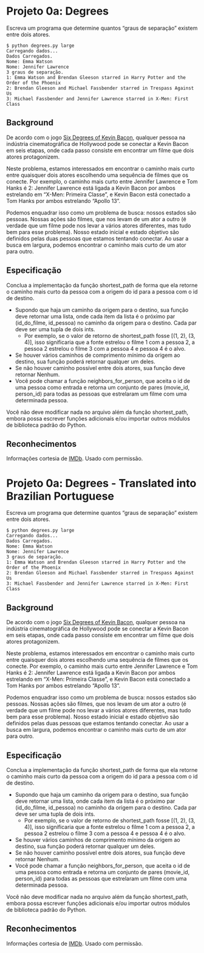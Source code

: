 # Projeto 0a: Degrees

Escreva um programa que determine quantos “graus de separação” existem entre dois atores.

```
$ python degrees.py large
Carregando dados...
Dados Carregados.
Nome: Emma Watson
Nome: Jennifer Lawrence
3 graus de separação.
1: Emma Watson and Brendan Gleeson starred in Harry Potter and the Order of the Phoenix
2: Brendan Gleeson and Michael Fassbender starred in Trespass Against Us
3: Michael Fassbender and Jennifer Lawrence starred in X-Men: First Class
```

## Background

De acordo com o jogo [Six Degrees of Kevin Bacon](https://en.wikipedia.org/wiki/Six_Degrees_of_Kevin_Bacon), qualquer pessoa na indústria cinematográfica de Hollywood pode se conectar a Kevin Bacon em seis etapas,
onde cada passo consiste em encontrar um filme que dois atores protagonizem.

Neste problema, estamos interessados em encontrar o caminho mais curto entre quaisquer dois atores escolhendo uma sequência de filmes que os conecte.
Por exemplo, o caminho mais curto entre Jennifer Lawrence e Tom Hanks é 2: Jennifer Lawrence está ligada a Kevin Bacon por ambos estrelando
em “X-Men: Primeira Classe”, e Kevin Bacon está conectado a Tom Hanks por ambos estrelando “Apollo 13”.

Podemos enquadrar isso como um problema de busca: nossos estados são pessoas. Nossas ações são filmes, que nos levam de um ator a outro (é verdade
que um filme pode nos levar a vários atores diferentes, mas tudo bem para esse problema). Nosso estado inicial e estado objetivo são definidos
pelas duas pessoas que estamos tentando conectar. Ao usar a busca em largura, podemos encontrar o caminho mais curto de um ator para outro.

## Especificação

Conclua a implementação da função shortest_path de forma que ela retorne o caminho mais curto da pessoa com a origem do id para a pessoa com o id de destino.

- Supondo que haja um caminho da origem para o destino, sua função deve retornar uma lista, onde cada item da lista é o próximo par (id_do_filme, id_pessoa) no caminho da origem para o destino. Cada par deve ser uma tupla de dois ints.
    - Por exemplo, se o valor de retorno de shortest_path fosse [(1, 2), (3, 4)], isso significaria que a fonte estrelou o filme 1 com a pessoa 2, a pessoa 2 estrelou o filme 3 com a pessoa 4 e pessoa 4 é o alvo.
- Se houver vários caminhos de comprimento mínimo da origem ao destino, sua função poderá retornar qualquer um deles.
- Se não houver caminho possível entre dois atores, sua função deve retornar Nenhum.
- Você pode chamar a função neighbors_for_person, que aceita o id de uma pessoa como entrada e retorna um conjunto de pares (movie_id, person_id) para todas as pessoas que estrelaram um filme com uma determinada pessoa.

Você não deve modificar nada no arquivo além da função shortest_path, embora possa escrever funções adicionais e/ou importar outros módulos de biblioteca padrão do Python.

## Reconhecimentos

Informações cortesia de [IMDb](https://www.imdb.com/). Usado com permissão.

# Projeto 0a: Degrees - Translated into Brazilian Portuguese

Escreva um programa que determine quantos “graus de separação” existem entre dois atores.

```
$ python degrees.py large
Carregando dados...
Dados Carregados.
Nome: Emma Watson
Nome: Jennifer Lawrence
3 graus de separação.
1: Emma Watson and Brendan Gleeson starred in Harry Potter and the Order of the Phoenix
2: Brendan Gleeson and Michael Fassbender starred in Trespass Against Us
3: Michael Fassbender and Jennifer Lawrence starred in X-Men: First Class
```

## Background

De acordo com o jogo [Six Degrees of Kevin Bacon](https://en.wikipedia.org/wiki/Six_Degrees_of_Kevin_Bacon), qualquer pessoa na indústria cinematográfica de Hollywood pode se conectar a Kevin Bacon em seis etapas,
onde cada passo consiste em encontrar um filme que dois atores protagonizem.

Neste problema, estamos interessados em encontrar o caminho mais curto entre quaisquer dois atores escolhendo uma sequência de filmes que os conecte.
Por exemplo, o caminho mais curto entre Jennifer Lawrence e Tom Hanks é 2: Jennifer Lawrence está ligada a Kevin Bacon por ambos estrelando
em “X-Men: Primeira Classe”, e Kevin Bacon está conectado a Tom Hanks por ambos estrelando “Apollo 13”.

Podemos enquadrar isso como um problema de busca: nossos estados são pessoas. Nossas ações são filmes, que nos levam de um ator a outro (é verdade
que um filme pode nos levar a vários atores diferentes, mas tudo bem para esse problema). Nosso estado inicial e estado objetivo são definidos
pelas duas pessoas que estamos tentando conectar. Ao usar a busca em largura, podemos encontrar o caminho mais curto de um ator para outro.

## Especificação

Conclua a implementação da função shortest_path de forma que ela retorne o caminho mais curto da pessoa com a origem do id para a pessoa com o id de destino.

- Supondo que haja um caminho da origem para o destino, sua função deve retornar uma lista, onde cada item da lista é o próximo par (id_do_filme, id_pessoa) no caminho da origem para o destino. Cada par deve ser uma tupla de dois ints.
    - Por exemplo, se o valor de retorno de shortest_path fosse [(1, 2), (3, 4)], isso significaria que a fonte estrelou o filme 1 com a pessoa 2, a pessoa 2 estrelou o filme 3 com a pessoa 4 e pessoa 4 é o alvo.
- Se houver vários caminhos de comprimento mínimo da origem ao destino, sua função poderá retornar qualquer um deles.
- Se não houver caminho possível entre dois atores, sua função deve retornar Nenhum.
- Você pode chamar a função neighbors_for_person, que aceita o id de uma pessoa como entrada e retorna um conjunto de pares (movie_id, person_id) para todas as pessoas que estrelaram um filme com uma determinada pessoa.

Você não deve modificar nada no arquivo além da função shortest_path, embora possa escrever funções adicionais e/ou importar outros módulos de biblioteca padrão do Python.

## Reconhecimentos

Informações cortesia de [IMDb](https://www.imdb.com/). Usado com permissão.

